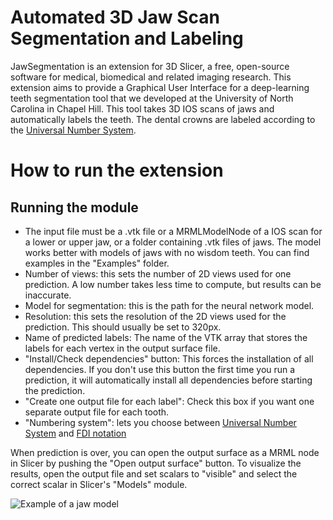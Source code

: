 
# Automated 3D Jaw Scan Segmentation and Labeling

JawSegmentation is an extension for 3D Slicer, a free, open-source software for medical, biomedical and related imaging research.
This extension aims to provide a Graphical User Interface for a deep-learning teeth segmentation tool that we developed at the University of North Carolina in Chapel Hill. This tool takes 3D IOS scans of jaws and automatically labels the teeth. The dental crowns are labeled according to the [Universal Number System](https://en.wikipedia.org/wiki/Universal_Numbering_System).


# How to run the extension
 

## Running the module

 - The input file must be a .vtk file or a MRMLModelNode  of a IOS scan for a lower or upper jaw, or a folder containing .vtk files of jaws. The model
   works better with models of jaws with no wisdom teeth. You can find
   examples in the "Examples" folder.
 - Number of views: this sets the number of 2D views used for one
   prediction. A low number takes less time to compute, but results can
   be inaccurate.
 - Model for segmentation: this is the path for the neural network
   model. 
 - Resolution: this sets the resolution of the 2D views used for the prediction.
   This should usually be set to 320px.
 - Name of predicted labels: The name of the VTK array that stores the labels for each vertex in the output surface file.
 - "Install/Check dependencies" button: This forces the installation of all dependencies.
   If you don't use this button the first time you run a prediction, it will automatically install all dependencies before starting the prediction.
 - "Create one output file for each label": Check this box if you want one separate output file for each tooth. 
 - "Numbering system": lets you choose between [Universal Number System](https://en.wikipedia.org/wiki/Universal_Numbering_System) and [FDI notation](https://en.wikipedia.org/wiki/FDI_World_Dental_Federation_notation)

When prediction is over, you can open the output surface as a MRML node in Slicer by pushing the "Open output surface" button. To visualize the results, open the output file and set scalars to "visible" and select the correct scalar in Slicer's "Models" module.

<!-- ![Example of a jaw model](examples/segmentation_example.png?raw=true) -->

![Example of a jaw model](examples/segmentation_example.png?raw=true)
